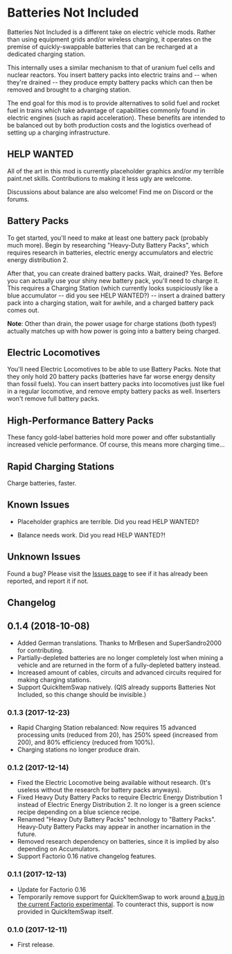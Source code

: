 # Batteries Not Included

Batteries Not Included is a different take on electric vehicle mods.  Rather than using equipment grids and/or wireless
charging, it operates on the premise of quickly-swappable batteries that can be recharged at a dedicated charging 
station.

This internally uses a similar mechanism to that of uranium fuel cells and nuclear reactors.  You insert battery packs
 into electric trains and -- when they're drained -- they produce empty battery packs which can then be removed and
 brought to a charging station.
 
The end goal for this mod is to provide alternatives to solid fuel and rocket fuel in trains which take advantage of
capabilities commonly found in electric engines (such as rapid acceleration).  These benefits are intended to be 
balanced out by both production costs and the logistics overhead of setting up a charging infrastructure.

## HELP WANTED

All of the art in this mod is currently placeholder graphics and/or my terrible paint.net skills.  Contributions to 
 making it less ugly are welcome.
  
Discussions about balance are also welcome!  Find me on Discord or the forums.
  
## Battery Packs

To get started, you'll need to make at least one battery pack (probably much more).  Begin by researching
"Heavy-Duty Battery Packs", which requires research in batteries, electric energy accumulators and electric energy
 distribution 2.  
 
 After that, you can create drained battery packs.  Wait, drained?  Yes.  Before you can actually use 
   your shiny new battery pack, you'll need to charge it.  This requires a Charging Station (which currently 
   looks suspiciously like a blue accumulator -- did you see HELP WANTED?) -- insert a drained battery pack into a charging station, wait for awhile, and a 
   charged battery pack comes out.
   
**Note**: Other than drain, the power usage for charge stations (both types!) actually matches up with how power is
going into a battery being charged. 

## Electric Locomotives

You'll need Electric Locomotives to be able to use Battery Packs.  Note that they only hold 20 battery packs (batteries
have far worse energy density than fossil fuels).  You can insert battery packs into locomotives just like fuel in a
regular locomotive, and remove empty battery packs as well.  Inserters won't remove full battery packs.

## High-Performance Battery Packs

These fancy gold-label batteries hold more power and offer substantially increased vehicle performance.  Of course, 
this means more charging time...

## Rapid Charging Stations

Charge batteries, faster.

## Known Issues

* Placeholder graphics are terrible.  Did you read HELP WANTED?
  
* Balance needs work.  Did you read HELP WANTED?!

## Unknown Issues
   
Found a bug?  Please visit the [Issues page](https://github.com/dewiniaid/BatteriesNotIncluded/issues) to see if it has 
already been reported, and report it if not.

## Changelog

## 0.1.4 (2018-10-08)
* Added German translations.  Thanks to MrBesen and SuperSandro2000 for contributing.
* Partially-depleted batteries are no longer completely lost when mining a vehicle and are returned in the form of
  a fully-depleted battery instead.
* Increased amount of cables, circuits and advanced circuits required for making charging stations.
* Support QuickItemSwap natively. (QIS already supports Batteries Not Included, so this change should be invisible.)

### 0.1.3 (2017-12-23)
* Rapid Charging Station rebalanced: Now requires 15 advanced processing units (reduced from 20), has 250% speed (increased from 200), and 80% efficiency (reduced from 100%).
* Charging stations no longer produce drain.

### 0.1.2 (2017-12-14)
* Fixed the Electric Locomotive being available without research.  (It's useless without the research for battery packs anyways).
* Fixed Heavy Duty Battery Packs to require Electric Energy Distribution 1 instead of Electric Energy Distribution 2.  It no longer is a green science recipe depending on a blue science recipe.
* Renamed "Heavy Duty Battery Packs" technology to "Battery Packs".  Heavy-Duty Battery Packs may appear in another incarnation in the future.
* Removed research dependency on batteries, since it is implied by also depending on Accumulators.
* Support Factorio 0.16 native changelog features.

### 0.1.1 (2017-12-13)
* Update for Factorio 0.16
* Temporarily remove support for QuickItemSwap to work around [a bug in the current Factorio experimental](https://forums.factorio.com/viewtopic.php?f=182&t=54567&p=321491).  To counteract this, support is now provided in QuickItemSwap itself. 

### 0.1.0 (2017-12-11)
* First release.

